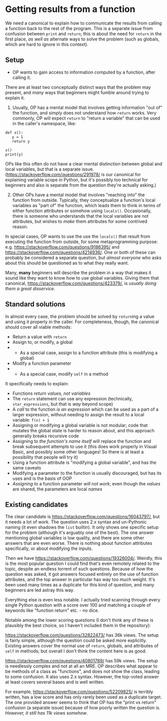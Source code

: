 # Getting results from a function

We need a canonical to explain how to communicate the results from calling a function back to the rest of the program. This is a separate issue from confusion between `print` and `return`; this is about the need for `return` in the first place, *as well as* alternate ways to solve the problem (such as globals, which are hard to ignore in this context).

## Setup

* OP wants to gain access to information computed by a function, after calling it.

There are at least two conceptually distinct ways that the problem may present, and *many* ways that beginners might fumble around trying to explain it.

1) Usually, OP has a mental model that involves getting information "out of" the function, and simply does not understand how `return` works. Very commonly, OP will expect `return` to "return a variable" that can be used in the caller's namespace, like:
```
def x():
   y = 1
   return y

x()
print(y)
```
OPs like this often do not have a clear mental distinction between global and local variables, but that is a separate issue. (https://stackoverflow.com/questions/291978/ is our canonical for explaining variable scope in Python, but it's possibly too technical for beginners and also is separate from the question they're actually asking.)

2) Other OPs have a mental model that involves "reaching into" the function from outside. Typically, they conceptualize a function's local variables as "part of" the function, which leads them to think in terms of either function attributes or somehow using `locals()`. Occasionally, there is someone who understands that the local variables are not attributes, but wishes to *make* them attributes for some contrived reason.

In special cases, OP wants to use the use the `locals()` that result from executing the function from outside, for some metaprogramming purpose: e.g. https://stackoverflow.com/questions/9186395/ and https://stackoverflow.com/questions/4214936/. One or both of these can probably be considered a separate question, but *almost everyone* who asks about this should be questioned as to what they really want.

Many, **many** beginners will describe the problem in a way that makes it sound like they want to know how to use global variables. Giving them that canonical, https://stackoverflow.com/questions/423379/, is *usually doing them a great disservice*.

## Standard solutions

In almost every case, the problem should be solved by `return`ing a value and using it properly in the caller. For completeness, though, the canonical should cover all viable methods:

* Return a value with `return`
* Assign to, or modify, a global
* * As a special case, assign to a function attribute (this is modifying a global)
* Modify a function parameter
* * As a special case, modify `self` in a method

It specifically needs to explain:

* Functions *return values, not variables*
* The `return` statement can use any expression (technically, `star_expressions`, but that is *way* beyond scope)
* A *call* to the function *is an expression* which can be used as a part of a larger expression, without needing to assign the result to a local variable: `f(x) + 1`
* Assigning or modifying a global variable is not modular; code that mutates the global state is harder to reason about, and this approach generally breaks recursive code
* Assigning to *the function's name itself* will replace the function and break subsequent attempts to use it (this does work properly in Visual Basic, and possibly some other languages! So there is at least a possibility that people will try it)
* Using a function attribute is "modifying a global variable", and has the same caveats
* Modifying a parameter to the function is usually discouraged, but has its uses and is the basis of OOP
* *Assigning to* a function parameter *will not work*; even though the *values* are shared, the parameters are local *names*

## Existing candidates

The clear candidate is https://stackoverflow.com/questions/16043797/, but it needs a lot of work. The question uses 2.x syntax and un-Pythonic naming (it even shadows the `list` builtin). It only shows one specific setup for the problem (although it's arguably one of the best). The one answer mentioning global variables is low quality, and there are some other answers that are even worse. There is nothing about function attributes specifically, or about modifying the inputs.

Then we have https://stackoverflow.com/questions/19326004/. Weirdly, this is the most popular question I could find that's even remotely related to the topic, despite an endless torrent of such questions. Because of how the question was asked, it got answers focused entirely on the use of function attributes, and the top answer in particular has way too much weight. It's been used many times as a duplicate for this kind of question, and many beginners are led astray this way.

Everything else is even less notable. I actually tried scanning through every single Python question with a score over 100 and matching a couple of keywords like "function return" etc. - no dice.

Notable among the lower scoring questions (I don't think any of these is plausibly the best choice, so I haven't included them in the repository):

https://stackoverflow.com/questions/32822473/ has 36k views. The setup is fairly simple, although the question could be asked more explicitly. Existing answers cover the normal use of `return`, globals, and attributes of `self` in methods; but overall I don't think the content here is as good.

https://stackoverflow.com/questions/40801789/ has 59k views. The setup is needlessly complex and not at all an MRE. OP describes what appear to be methods of a class as "functions", and does not show the class, leading to some confusion. It also uses 2.x syntax. However, the top-voted answer at least covers several bases and is well written.

For example, https://stackoverflow.com/questions/52209825/ is terribly written, has a low score and has only rarely been used as a duplicate target. The one provided answer seems to think that OP has the "print vs return" confusion (a separate issue) because of how poorly written the question is. *However, it still has 11k views somehow*.